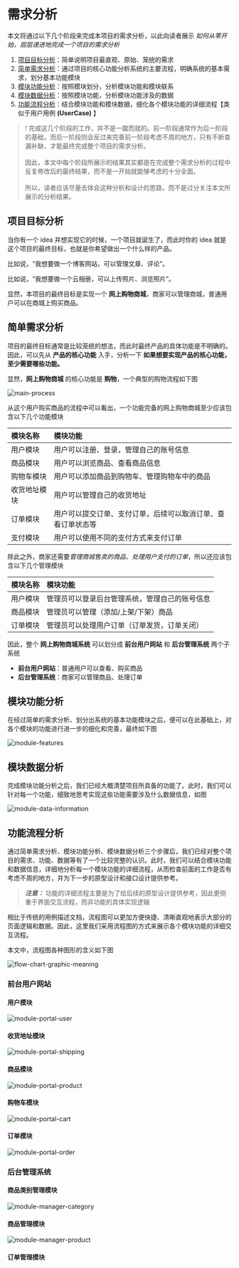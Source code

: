 # 需求分析

本文将通过以下几个阶段来完成本项目的需求分析，以此向读者展示 *如何从零开始，层层递进地完成一个项目的需求分析*

1. [项目目标分析](#项目目标分析)：简单说明项目最直观、原始、笼统的需求
2. [简单需求分析](#简单需求分析)：通过项目的核心功能分析系统的主要流程，明确系统的基本需求，划分基本功能模块
3. [模块功能分析](#模块功能分析)：按照模块划分，分析模块功能和模块联系
4. [模块数据分析](#模块数据分析)：按照模块功能，分析模块功能涉及的数据
5. [功能流程分析](#功能流程分析)：结合模块功能和模块数据，细化各个模块功能的详细流程【类似于用户用例 **(UserCase)** 】

> ! 完成这几个阶段的工作，并不是一蹴而就的。前一阶段通常作为后一阶段的基础，而后一阶段则会反过来完善前一阶段考虑不周的地方，只有不断查漏补缺，才能最终完成整个项目的需求分析。<br><br>因此，本文中每个阶段所展示的结果其实都是在完成整个需求分析的过程中反复修改后的最终结果，而不是一开始就能够考虑的十分全面。<br><br>所以，读者应该尽量去体会这种分析和设计的思路，而不是过分关注本文所展示的分析结果。

## 项目目标分析

当你有一个 idea 并想实现它的时候，一个项目就诞生了，而此时你的 idea 就是这个项目的最终目标，也就是你希望做出一个什么样的产品。

比如说，“我想要做一个博客网站，可以管理文章、评论”。

比如说，“我想要做一个云相册，可以上传照片、浏览照片”。

显然，本项目的最终目标是实现一个 **网上购物商城**，商家可以管理商城，普通用户可以在商城上购买商品。

## 简单需求分析

项目的最终目标通常是比较笼统的想法，而此时最终产品的具体功能是不明确的。因此，可以先从 **产品的核心功能** 入手，分析一下 **如果想要实现产品的核心功能，至少需要哪些功能。**

显然，**网上购物商城** 的核心功能是 **购物**，一个典型的购物流程如下图

![main-process][]

从这个用户购买商品的流程中可以看出，一个功能完备的网上购物商城至少应该包含以下几个功能模块

| 模块名称     | 模块功能                                                 |
|:------------|:---------------------------------------------------------|
| 用户模块     | 用户可以注册、登录，管理自己的账号信息                      |
| 商品模块     | 用户可以浏览商品、查看商品信息                             |
| 购物车模块   | 用户可以添加商品到购物车、管理购物车中的商品                |
| 收货地址模块 | 用户可以管理自己的收货地址                                 |
| 订单模块     | 用户可以提交订单、支付订单，后续可以取消订单、查看订单状态等 |
| 支付模块     | 用户可以使用不同的支付方式来支付订单                       |

除此之外，商家还需要*管理商城售卖的商品*、*处理用户支付的订单*，所以还应该包含以下几个管理模块

| 模块名称 | 模块功能                                    |
|:--------|:--------------------------------------------|
| 用户模块 | 管理员可以登录后台管理系统，管理自己的账号信息 |
| 商品模块 | 管理员可以管理（添加/上架/下架）商品          |
| 订单模块 | 管理员可以处理用户订单（订单发货，订单关闭）   |

因此，整个 **网上购物商城系统** 可以划分成 **前台用户网站** 和 **后台管理系统** 两个子系统

- **前台用户网站**：普通用户可以查看、购买商品
- **后台管理系统**：商家可以管理商品、处理订单

## 模块功能分析

在经过简单的需求分析、划分出系统的基本功能模块之后，便可以在此基础上，对各个模块的功能进行进一步的细化和完善，最终如下图

![module-features][]

## 模块数据分析

完成模块功能分析之后，我们已经大概清楚项目所具备的功能了。此时，我们可以针对每一个功能，细致地思考实现这些功能需要涉及什么数据信息，如图

![module-data-information][]

## 功能流程分析

通过简单需求分析、模块功能分析、模块数据分析三个步骤后，我们已经对整个项目的需求、功能、数据等有了一个比较完整的认识。此时，我们可以结合模块功能和数据信息，详细地分析每一个模块功能的详细流程，从而检查前面的工作是否有考虑不周的地方，并为下一步的原型设计和接口设计提供参考。

> ***注意：*** 功能的详细流程主要是为了给后续的原型设计提供参考，因此更侧重于界面交互流程，而非功能的具体实现逻辑

相比于传统的用例描述文档，流程图可以更加方便快捷、清晰直观地表示大部分的页面逻辑和数据。因此，这里我们采用流程图的方式来展示各个模块功能的详细交互流程。

本文中，流程图各种图形的含义如下图

![flow-chart-graphic-meaning][]

### 前台用户网站

#### 用户模块

![module-portal-user][]

#### 收货地址模块

![module-portal-shipping][]

#### 商品模块

![module-portal-product][]

#### 购物车模块

![module-portal-cart][]

#### 订单模块

![module-portal-order][]

### 后台管理系统

#### 商品类别管理模块

![module-manager-category]

#### 商品管理模块

![module-manager-product][]

#### 订单管理模块

[main-process]:http://assets.processon.com/chart_image/5d136205e4b065dc2c6b6a76.png
[module-features]:http://assets.processon.com/chart_image/5d136232e4b043f329a5e56b.png
[module-data-information]:http://assets.processon.com/chart_image/5d13624ae4b0a07de82632da.png
[flow-chart-graphic-meaning]:http://assets.processon.com/chart_image/5d173636e4b014412aa7da47.png
[module-portal-user]:http://assets.processon.com/chart_image/5cf23c7be4b05d5b38c154ab.png
[module-portal-shipping]:http://assets.processon.com/chart_image/5d0240e9e4b071ad5a2325ba.png
[module-portal-product]:http://assets.processon.com/chart_image/5d02466ce4b0f1ac03738667.png
[module-portal-cart]:http://assets.processon.com/chart_image/5d024a02e4b0a65d80997194.png
[module-portal-order]:http://assets.processon.com/chart_image/5d02530ae4b08ceab31aaa06.png
[module-manager-category]:http://assets.processon.com/chart_image/5d13849ae4b049d86c317213.png
[module-manager-product]:http://assets.processon.com/chart_image/5d10e28ae4b0376de9c44495.png
